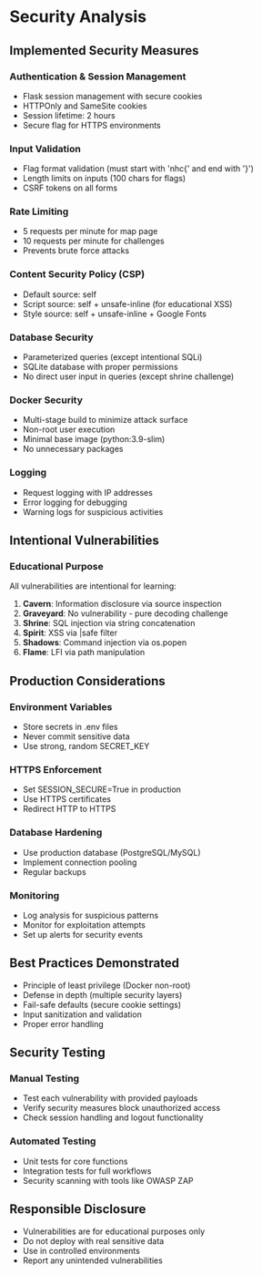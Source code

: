# Security Analysis

## Implemented Security Measures

### Authentication & Session Management
- Flask session management with secure cookies
- HTTPOnly and SameSite cookies
- Session lifetime: 2 hours
- Secure flag for HTTPS environments

### Input Validation
- Flag format validation (must start with 'nhc{' and end with '}')
- Length limits on inputs (100 chars for flags)
- CSRF tokens on all forms

### Rate Limiting
- 5 requests per minute for map page
- 10 requests per minute for challenges
- Prevents brute force attacks

### Content Security Policy (CSP)
- Default source: self
- Script source: self + unsafe-inline (for educational XSS)
- Style source: self + unsafe-inline + Google Fonts

### Database Security
- Parameterized queries (except intentional SQLi)
- SQLite database with proper permissions
- No direct user input in queries (except shrine challenge)

### Docker Security
- Multi-stage build to minimize attack surface
- Non-root user execution
- Minimal base image (python:3.9-slim)
- No unnecessary packages

### Logging
- Request logging with IP addresses
- Error logging for debugging
- Warning logs for suspicious activities

## Intentional Vulnerabilities

### Educational Purpose
All vulnerabilities are intentional for learning:

1. **Cavern**: Information disclosure via source inspection
2. **Graveyard**: No vulnerability - pure decoding challenge
3. **Shrine**: SQL injection via string concatenation
4. **Spirit**: XSS via |safe filter
5. **Shadows**: Command injection via os.popen
6. **Flame**: LFI via path manipulation

## Production Considerations

### Environment Variables
- Store secrets in .env files
- Never commit sensitive data
- Use strong, random SECRET_KEY

### HTTPS Enforcement
- Set SESSION_SECURE=True in production
- Use HTTPS certificates
- Redirect HTTP to HTTPS

### Database Hardening
- Use production database (PostgreSQL/MySQL)
- Implement connection pooling
- Regular backups

### Monitoring
- Log analysis for suspicious patterns
- Monitor for exploitation attempts
- Set up alerts for security events

## Best Practices Demonstrated

- Principle of least privilege (Docker non-root)
- Defense in depth (multiple security layers)
- Fail-safe defaults (secure cookie settings)
- Input sanitization and validation
- Proper error handling

## Security Testing

### Manual Testing
- Test each vulnerability with provided payloads
- Verify security measures block unauthorized access
- Check session handling and logout functionality

### Automated Testing
- Unit tests for core functions
- Integration tests for full workflows
- Security scanning with tools like OWASP ZAP

## Responsible Disclosure

- Vulnerabilities are for educational purposes only
- Do not deploy with real sensitive data
- Use in controlled environments
- Report any unintended vulnerabilities
